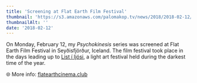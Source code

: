 ```yaml
---
title: 'Screening at Flat Earth Film Festival'
thumbnail: 'https://s3.amazonaws.com/palomakop.tv/news/2018/2018-02-12/flat_earth_flyer.jpg'
thumbnailAlt: ''
date: '2018-02-12'
---
```


<p>
  On Monday, February 12, my <i>Psychokinesis</i> series was screened at Flat Earth Film Festival in Seyðisfjörður, Iceland. The film festival took place in the days leading up to <a href="https://www.listiljosi.com/" rel="noopener" target="_blank">List í ljósi</a>, a light art festival held during the darkest time of the year.
  </p>
<p>
  🌐 More info: <a href="http://www.flatearthcinema.club/" target="_blank">flatearthcinema.club</a>
</p>
